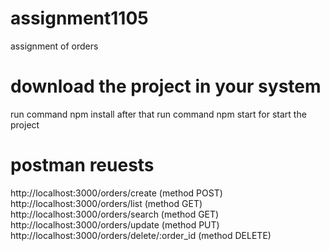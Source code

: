 # assignment1105
assignment of orders 

# download the project in your system 
 run command npm install after that run command npm start for start the project 

 # postman reuests
 http://localhost:3000/orders/create (method POST)
 http://localhost:3000/orders/list (method GET)
 http://localhost:3000/orders/search (method GET)
 http://localhost:3000/orders/update (method PUT)
 http://localhost:3000/orders/delete/:order_id (method DELETE)
